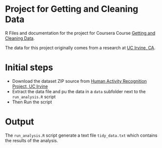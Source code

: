 # Project for Getting and Cleaning Data 

R Files and documentation for the project for Coursera Course 
[Getting and Cleaning Data](https://class.coursera.org/getdata-030).

The data for this project originally comes from a research  at [UC Irvine, CA](http://archive.ics.uci.edu/ml/datasets/Human+Activity+Recognition+Using+Smartphones).

# Initial steps

* Download the dataset ZIP source from [Human Activity Recognition Project, UC Irvine](https://d396qusza40orc.cloudfront.net/getdata%2Fprojectfiles%2FUCI%20HAR%20Dataset.zip)
* Extract the data file and pu the data in a `data` subfolder next to the `run_analysis.R` script
* Then Run the script

# Output

The `run_analysis.R` script generate a text file `tidy_data.txt` which contains the results of the analysis.